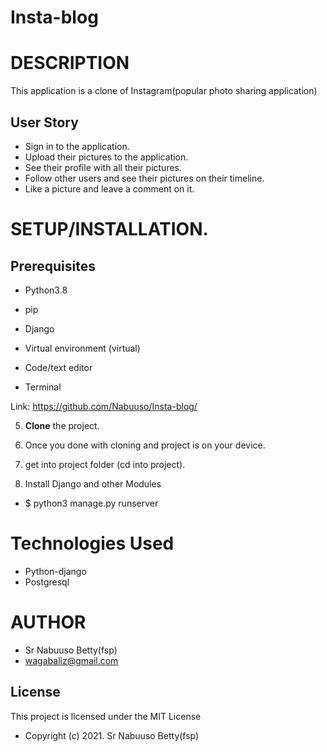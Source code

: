 # Insta-blog

# DESCRIPTION

This application is a clone of Instagram(popular photo sharing application)

## User Story

* Sign in to the application.
* Upload their pictures to the application.
* See their profile with all their pictures.
* Follow other users and see their pictures on their timeline.
* Like a picture and leave a comment on it.

# **SETUP/INSTALLATION.**
## Prerequisites

- Python3.8

- pip

- Django 

- Virtual environment (virtual)

- Code/text editor

- Terminal

Link: https://github.com/Nabuuso/Insta-blog/

5. **Clone** the project.

6. Once you done with cloning and project is on your device.

7. get into project folder (cd into project).

8. Install Django and other Modules

* $ python3 manage.py runserver

# Technologies Used

* Python-django
* Postgresql

# AUTHOR

* Sr Nabuuso Betty(fsp)
* wagabaliz@gmail.com

## License
This project is licensed under the MIT License 

* Copyright (c) 2021. Sr Nabuuso Betty(fsp)
